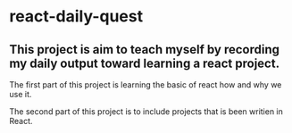 # react-daily-quest

## This project is aim to teach myself by recording my daily output toward learning a react project.

The first part of this project is learning the basic of react how and why we use it.

The second part of this project is to include projects that is been writien in React.
